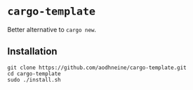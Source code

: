 # `cargo-template`

Better alternative to `cargo new`.

## Installation

```
git clone https://github.com/aodhneine/cargo-template.git
cd cargo-template
sudo ./install.sh
```

